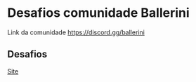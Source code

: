 # Desafios comunidade Ballerini

Link da comunidade https://discord.gg/ballerini

## Desafios

[Site](https://desafios-balle.vercel.app/)
